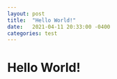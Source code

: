 ```yaml
---
layout: post
title:  "Hello World!"
date:   2021-04-11 20:33:00 -0400
categories: test
---
```


# Hello World!
